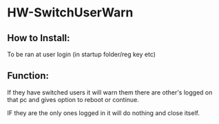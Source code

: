 # HW-SwitchUserWarn

## How to Install:

To be ran at user login (in startup folder/reg key etc)

## Function:

If they have switched users it will warn them there are other's logged on that pc and gives option to reboot or continue.

IF they are the only ones logged in it will do nothing and close itself.
